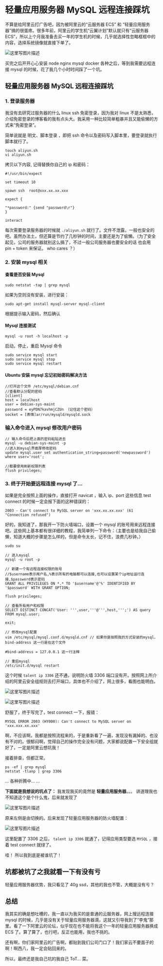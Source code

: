# 轻量应用服务器 MySQL 远程连接踩坑

不算是给阿里云打广告吧，因为被阿里云的“云服务器 ECS” 和 “轻量应用服务器”搞的很蛋疼。很多年前，阿里云的学生机“云翼计划”默认就只有“云服务器 ECS”，所以上个月我准备去买一年的学生机的时候，几乎就选择性忽略框框中的内容，选择系统镜像就直接下单了。

![这里写图片描述](https://pic1.zhimg.com/80/v2-777df1cf8577588921a93dc486c2af41_hd.jpg)

买完之后开开心心安装 node nginx mysql docker 各种之后，等到我需要远程连接 mysql 的时候，花了我几个小时时间踩了一个坑。

## 轻量应用服务器 MySQL 远程连接踩坑

### 1. 登录服务器

我没有去研究过服务器的什么 linux ssh 免密登录，因为我对 linux 不是太熟悉，介绍免密登录的博客看的我有点头大。我采用一种比较简单粗暴并且又能偷懒的方式来“免密登录”。

简单说就是 明文、脚本登录 ，即把 ssh 命令以及密码写入脚本里，要登录就执行脚本就行了。

```
touch aliyun.sh
vi aliyun.sh
```

拷贝以下内容, 记得替换你自己的 ip 和密码：

```
#!/usr/bin/expect

set timeout 10

spawn ssh  root@xxx.xx.xx.xxx

expect {

"*password:" {send "password\r"}
}

interact
```

每次需要登录服务器的时候就 `./aliyun.sh` 就行了。文件不泄露，一般也安全的吧。虽然办法土，但还算是节约了几秒钟的时间，主要还是为了偷懒。（为了安全起见，公司的服务器就别这么搞了，不过一般公司服务器也要安全的话 也会用 pin + token 来保证。 who cares ？）

### 2. 安装 mysql 相关

#### 查看是否安装 Mysql

```
sudo netstat -tap | grep mysql
```

如果为空则没有安装，进行安装：

```
sudo apt-get install mysql-server mysql-client
```

根据提示输入密码，然后确认

#### Mysql 连接测试

```
mysql -u root -h localhost -p
```

启动，停止，重启 Mysql 命令

```
sudo service mysql start
sudo service mysql stop
sudo service mysql restart
```

#### Ubuntu 安装 mysql 忘记初始密码解决方法

```
//打开这个文件 /etc/mysql/debian.cnf
//查看默认分配的密码
[client]
host = localhost
user = debian-sys-maint
password = eyPDN7kavhmjCZUn （记住这个密码）
socket = [表情]ar/run/mysqld/mysqld.sock
```

### 输入命令进入 mysql 修改用户密码

```
// 输入命令后把上面的密码粘贴进去
mysql -u debian-sys-maint -p
//进入到mysql界面厚修改密码
update mysql.user set authentication_string=password('newpassword') where user='root';

//都要使用刷新权限列表
flush privileges;
```

### 3. 终于开始要远程连接 mysql 了...

如果是完全按照上面的操作，直接打开 navicat ，输入 ip、port 这些信息 test connect 的时候一定会报下面的这种错误的：

```
2003 - Can't connect to MySQL server on 'xxx.xx.xx.xxx' (61 "Connection refused")
```

好的，我知道了，那我开一下防火墙端口，设置一个 mysql 的账号用来远程连接吧。这些网上基本都有很详细的教程，我简单列一下命令：（主要也是给我自己偷懒，知道大概的步骤是怎么样的，但是命令太长，记不住，浪费几秒钟。）

```
sudo su

// 进入mysql
mysql -u root -p

// 新建一个有远程连接权限的账号
//$username表示用户名,%表示所有的电脑都可以连接,也可以设置某个ip地址运行连接,$password表示密码
GRANT ALL PRIVILEGES ON *.* TO '$username'@'%' IDENTIFIED BY '$password' WITH GRANT OPTION;

flush privileges;

// 查看所有用户和权限
SELECT DISTINCT CONCAT('User: ''',user,'''@''',host,''';') AS query FROM mysql.user;

exit;

// 修改mysql配置
vim /etc/mysql/mysql.conf.d/mysqld.cnf // 如果你是按照我的方式安装的mysql， bind-address 这一行是在这个文件

#bind-address = 127.0.0.1 这一行注释

// 重启mysql
/etc/init.d/mysql restart
```

这个时候 `talent ip 3306` 还不通，说明防火墙 3306 端口没有开。按照网上所介绍的阿里云安全组规则去打开端口，具体也不介绍了，网上很多，看图也能明白。

![这里写图片描述](https://pic1.zhimg.com/80/v2-8852fbf2c74555fceb4e9c6d8b596668_hd.jpg)

![这里写图片描述](https://pic1.zhimg.com/80/v2-e22f395fc0cb034514fc782980f86496_hd.jpg)

舒服了，终于写完了，test connect 一下，报错：

```
MYSQL ERROR 2003 (HY000): Can't connect to MySQL server on 'xxx.xxx.xx.xxx'
```

啊，不应该啊，我都是按照流程来的，于是重新看了一遍，发现没有漏掉的、也没有不对的。很郁闷啊，觉得自己的操作完全没有问题，大家都说配置一下安全组就好了，一定是阿里云想坑我！

接着排查，但都正常。

```
ps -ef | grep mysql
netstat -tlanp | grep 3306
```

...
各种折腾中...
...

**下面就是我想说的坑点了：** 我发现我买的竟然是 **轻量应用服务器**。。。 讲道理我也不知道这个是个什么鬼，后来就发现了

![这里写图片描述](https://pic4.zhimg.com/80/v2-777df1cf8577588921a93dc486c2af41_hd.jpg)

原来左侧是由切换的。后来发现了轻量应用服务器的防火墙配置：

![这里写图片描述](https://pic3.zhimg.com/80/v2-278bf0987d3037bb8e3f8173755a00b6_hd.jpg)

这里配置了 3306 之后， `talent ip 3306` 就通了，记得应用类型要选 `MYSQL` ，接着 test connect 就绿了。

哇！ 所以我到底是被谁坑了！

## 坑都被坑了之我就看一下有没有亏

轻量应用服务器优势，我只看见了 40g ssd，其他的我也不管，大概是没有亏？

## 总结

我其实的确是想吐槽的，我一直以为我买的是普通的云服务器，网上搜远程连接 mysql 的时候，几乎是没有关于轻量应用服务器滴，这就又引导我到了“李鬼”那里。看了一下阿里云的论坛，似乎现在也不能将我这个一年的轻量应用服务器换成 ECS 了。算了算了，也行吧，反正也能用，我也不挑的。

还有啊，你们家阿里云的广告啊，都贴到我们公司门口了！我们家云不要面子的啊！啊西八，我一定会贴回来的。

所以，最终还是我自己坑的我自己 ToT... 菜。
